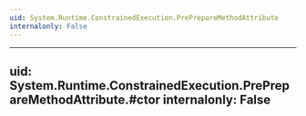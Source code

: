 ```yaml
---
uid: System.Runtime.ConstrainedExecution.PrePrepareMethodAttribute
internalonly: False
---
```


---
uid: System.Runtime.ConstrainedExecution.PrePrepareMethodAttribute.#ctor
internalonly: False
---
